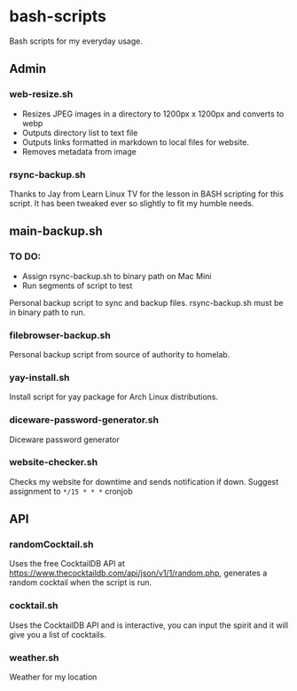 # bash-scripts

Bash scripts for my everyday usage.

## Admin

### web-resize.sh

- Resizes JPEG images in a directory to 1200px x 1200px and converts to webp
- Outputs directory list to text file
- Outputs links formatted in markdown to local files for website.
- Removes metadata from image

### rsync-backup.sh
    
Thanks to Jay from Learn Linux TV for the lesson in BASH scripting for this script. 
It has been tweaked ever so slightly to fit my humble needs.

## main-backup.sh

### TO DO:
 
 - Assign rsync-backup.sh to binary path on Mac Mini
 - Run segments of script to test

Personal backup script to sync and backup files.
rsync-backup.sh must be in binary path to run.

### filebrowser-backup.sh

Personal backup script from source of authority to homelab.

### yay-install.sh

Install script for yay package for Arch Linux distributions.

### diceware-password-generator.sh

Diceware password generator

### website-checker.sh

Checks my website for downtime and sends notification if down. Suggest assignment to `*/15 * * *` cronjob


## API

### randomCocktail.sh

Uses the free CocktailDB API at https://www.thecocktaildb.com/api/json/v1/1/random.php, generates a random cocktail when the script is run.

### cocktail.sh

Uses the CocktailDB API and is interactive, you can input the spirit and it will give you a list of cocktails.

### weather.sh

Weather for my location


